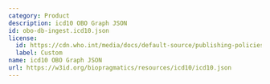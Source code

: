 ```yaml
---
category: Product
description: icd10 OBO Graph JSON
id: obo-db-ingest.icd10.json
license:
  id: https://cdn.who.int/media/docs/default-source/publishing-policies/copyright/who-faq-licensing-icd-10.pdf
  label: Custom
name: icd10 OBO Graph JSON
url: https://w3id.org/biopragmatics/resources/icd10/icd10.json
---
```

